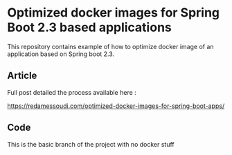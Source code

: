 # Optimized docker images for Spring Boot 2.3 based applications
This repository contains example of how to optimize docker image of an application based on Spring boot 2.3.

## Article
Full post detailed the process available here :

https://redamessoudi.com/optimized-docker-images-for-spring-boot-apps/

## Code
This is the basic branch of the project with no docker stuff
